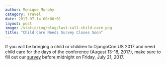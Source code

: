 ```yaml
---
author: Monique Murphy
category: Travel
date: 2017-07-14 00:00:01
layout: post
image: /static/img/blog/last-call-child-care.png
title: "Child Care Needs Survey Closes Soon"
---
```


If you will be bringing a child or children to DjangoCon US 2017 and need child care for the days of the conference (August 13-18, 2017), make sure to fill out our [survey](https://goo.gl/forms/HhXIqzhpSPfRPvHX2) before midnight on Friday, July 21, 2017.
